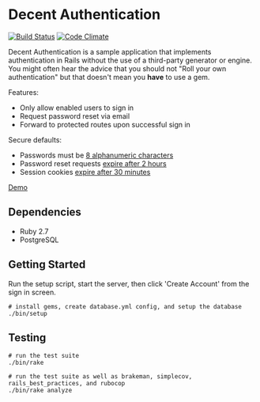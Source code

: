 # Decent Authentication
[![Build Status](https://github.com/leesmith/decent_authentication/workflows/Build/badge.svg)](https://github.com/leesmith/decent_authentication/actions) [![Code Climate](https://codeclimate.com/github/leesmith/decent_authentication/badges/gpa.svg)](https://codeclimate.com/github/leesmith/decent_authentication)

Decent Authentication is a sample application that implements authentication in Rails without the
use of a third-party generator or engine. You might often hear the advice that you should not "Roll
your own authentication" but that doesn't mean you **have** to use a gem.

Features:

- Only allow enabled users to sign in
- Request password reset via email
- Forward to protected routes upon successful sign in

Secure defaults:

- Passwords must be [8 alphanumeric characters](https://github.com/leesmith/decent_authentication/blob/master/app/models/user.rb)
- Password reset requests [expire after 2 hours](https://github.com/leesmith/decent_authentication/blob/master/app/services/recover_password.rb)
- Session cookies [expire after 30 minutes](https://github.com/leesmith/decent_authentication/blob/master/config/initializers/session_store.rb)

[Demo](https://decent-authentication.herokuapp.com/sign-in)

## Dependencies

* Ruby 2.7
* PostgreSQL

## Getting Started

Run the setup script, start the server, then click 'Create Account' from the sign in screen.

```
# install gems, create database.yml config, and setup the database
./bin/setup
```

## Testing

```
# run the test suite
./bin/rake
```

```
# run the test suite as well as brakeman, simplecov, rails_best_practices, and rubocop
./bin/rake analyze
```
